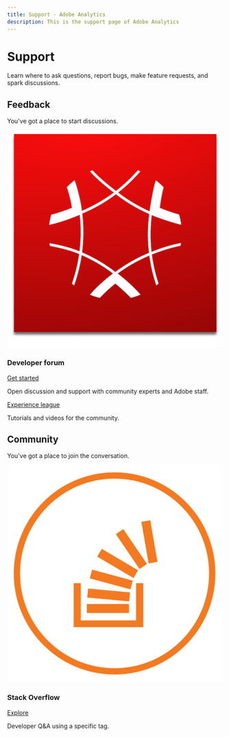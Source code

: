 ```yaml
---
title: Support - Adobe Analytics
description: This is the support page of Adobe Analytics 
---
```


<Hero slots="heading, text" background="rgb(19, 93, 183)"/>

# Support

Learn where to ask questions, report bugs, make feature requests, and spark discussions.

## Feedback

You've got a place to start discussions.

<DiscoverBlock slots="image, heading, link, text"/>

![Adobe Experience Cloud](experience_cloud.png)

### Developer forum

[Get started](https://adobe.io)

Open discussion and support with community experts and Adobe staff.

<DiscoverBlock slots="link, text"/>

[Experience league](https://adobe.io) 

Tutorials and videos for the community.

## Community

You've got a place to join the conversation.

<DiscoverBlock slots="image, heading, link, text" width="100%"/>

![Stack Overflow](stack-overflow.png)

### Stack Overflow

[Explore](https://adobe.io)

Developer Q&A using a specific tag.

